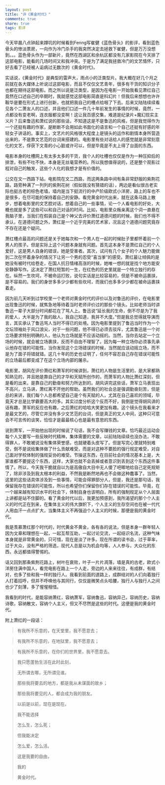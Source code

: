 ```yaml
---
layout: post
title: "评《黄金时代》" 
comments: true
share: true
tags: 影评
---
```




今天早晨八点钟起来蹲坑的时候看到Fenng写崔健《蓝色骨头》的影评，看到蓝色骨头的惨淡票房，一向作为冷门杀手的我突然决定去拯救下崔健，但是万万没想到。。。蓝色骨头作为一部新片，竟然在西湖区和余杭区都没有几家影院在今天排了这部电影，能看的几场时间又和我冲突。于是为了满足我拯救冷门的文艺情怀，只好去看了已经被人诟病过无数次的《黄金时代》。

实话说，《黄金时代》是典型的雷声大，雨点小的泛类型片。我大概在好几个月之前就在各大媒体上听说过这部电影，而且不仅仅文艺青年，很多有干货的知识分子也都在期待这部电影。而之所以说是泛类型，是因为在电影一开始我看见萧红自己竟然在口述自己的卒期时，我就感觉这部电影简直是科幻片！但我后来想想也许许鞍华是要在形式上进行创新，也就把我自己的槽点给咽了下去。后来又陆陆续续看见各个二萧友人的口述，并且他们口述一件几十年前发生的事情的时候，竟然，一点都没有变老啊，连衣服都没变啊！这让我百感交集，难道是纪录片+魔幻现实主义片？后来鲁迅和萧红说的那些话，不知道这是不是鲁迅的风格，但是我觉得作为一个还挺有趣的作家，是断断不会用如此书面化的语言和一个自己还挺有好感的年轻女子讲话的。事实上，文艺片的风格很大程度上是镜头的运作和剧情本身所营造出来的，不是靠文艺范的台词来搭建的。电影里有些对话给人的感觉就是非常刻意化的文艺，俘获下文青的小心脏或许可以，但是毕竟是不太上得了台面的东西。

电影本身的吐槽网上有太多太多的干货，我个人的吐槽也仅仅是作为一种压抑后的排泄，有些不吐不快，本身是无丝毫营养的。所以我想值得说的，还是整个观影过程对自己的触发，这些个人化的我想才是有价值的。

公交在文一西路下站，电影院在文二西路，而这两条路中间有条非常舒服的紫荆花路，路旁种满了一列列的紫荆花树（假如我没有猜错的话），两边是看似很古老实际也挺古老的棕色老墙，墙内是当下挺流行的中产阶级欧式小洋房，路上的车也不是很多，在尽可能的保持着自己的安静。看完黄金时代出来，就在这条马路上散步，想着电影里的文艺腔对话，想着自己的一些事情，论一个人看电影的好处，大概也就是多了这些可以和自己对话的时间。比如，电影里众叛亲离这个词一直悬在我脑子里，当我们在假装自己是个神父去评价萧红道德问题的时候，我们也不得不承认，在道德问题之外，萧红是一个近乎完美的艺术家，况且这个道德问题究竟存不存在还是个疑问。

萧红槽点最高的问题还是关于她每次和一个男人在一起的时候肚子里都怀着前一个男人的孩子。但是实际上这个问题本身就有问题。首先这本身不是萧红自己的个人爱好，这是男人自身的错误，她是受害者。其次，试问有几个女子的个人魅力能做到二次在怀着身孕的情况下让另一个男的忍受“喜当爹”的感受。萧红最让倾佩的是她没有被时代给卷走，在国人抗日情绪高涨的时候，她唯一想的就是找个地方能安安静静写作。这决定了萧红短暂的一生，在红色的历史里就是一个特立独行的存在。纵然一生坎坷，不被命运打败，说句实话是比较容易的，但是不被命运裹挟，是不容易的。我们的身世多多少少都有些坎坷，而我们也多多少少都在被命运裹挟着走。

因为前几天听到过学校里一个老师对黄金时代的评价以及对鲁迅的评价，在电影里出现鲁迅的时候，就焦急地等待着当时老师评价过的那些个镜头。比如老师当时讲鲁迅一辈子大部分时间都花在了骂人上。鲁迅说“延长我的生命，倒不尽是为了我的爱人，大半是为了我的敌人，我自己知道，我并不大度。”但是我总觉得就导演而言，其实承认了鲁迅骂人当时不得已的处境。因为电影里提到了鲁迅当时作为一个文坛领袖处于风口浪尖，对于一些问题，他不得已必须去驳斥，尤其鲁迅是一个对立场要求特别明确的人，他认为立场就是不应该动摇的。当然，当你去站定一个立场的时候，就会被立场裹挟，反而不自由不理智了。因为每一种立场你必须事先承认他存在错的可能性，当你发现这个立场错误的时候，当然就应该动摇立场，而不是为了面子将错就错。这几十年的历史也证明了，任何不容忍自己存在错误可能性的立场最后都变成了在这个立场内部的屠杀。

电影里，胡风在评价萧红和萧军的时候讲到，萧红的人物是生活里的，是大家都熟知熟见的，并且她是靠自己的才华和天赋所创作的，而萧军的人物比萧红深刻，但是看的出来，是靠自己的勤奋和努力所达到的。胡风讲完这些话，萧军立马表现出不高兴，立马讲，萧红离不开他的帮助。虽然我们的社会总是强调勤奋刻苦，但是总的来讲，我们每个人总都希望自己是个有天赋的人，尤其在自己喜欢的领域，毕竟天才总是比学霸要高大的多。其实过度分析这个反而不好，我倒是觉得胡风讲的话有趣，萧军的反应也有趣，之后萧红的哈哈大笑更加有趣。这个镜头在我看来才是最文艺的，尽管它并没有多少文艺范的台词，但是真正的文人中间，这种只可意会不可言传的谈笑，恰恰才是最最核心也是最有意思的东西。

说到萧军，一开始他出现的时候说了句话，我不会写赚钱的文章。恰巧最近运动会每个人又要写一些反映时代精神，集体需要的文章，以前陆陆续续也没办法，不敢得罪人，不敢被说没有集体荣誉感，也就硬着头皮写了。但是写完心里就特别难受，倒不是说给集体做了什么贡献难受，而是对这种不要脸的强行规定难受，对自己面对学校体制的强规妥协的难受。节操这东西，在目前社会的情况基本上是，大家谁都不要提这个东西，这样，大家也就不会丢掉或者意识到丢到这个东西这件事情了。所以，今天我干脆就自以为是高傲自大目中无人傻了吧唧地给自己定死规矩了，除非涉及到我太根本的利益，不然我是断然地再也不会做这种蠢事了。当然，这里的这些话具体涉及到一些事情，可能会得罪部分人，但是，我还是那句话，我保留我存在错误的可能性，所以也希望你们保留你们存在错误的可能性。毕竟，在一个越来越有知识水平的社会下，体制自身也该明白，所有的强制规定从个人层面上讲都是站不住脚的。看了黄金时代以后，我更加预感到，我所渴望的那个个人主义的时代正在到来，在集体主义的伟大旗帜下，个人主义的生存空间也在被一代代人用血汗一点点扩大，当集体主义不再强迫个人主义的时候，那便是我的黄金时代。

我是羡慕萧红那个时代的，时代黄金不黄金，各有各的说法，但是本身一群年轻人因为文章和理想在一起，一起互帮互助，一起讨论交流，一起结识名流，这种气味本身就是非常黄金的，只可惜，现在是淡了许多。现在所谓的读书会，过于草率，过于大众，没有严格的筛选，现代人总是以为机会均等，人人参与，大众化的东西，永远都值得警惕的。

话又回到那条紫荆花路上，树叶在衰败，叶子一片片凋落，墙是真的古老，欧式小洋房住满中国人，看完电影在路上一个人走，旁边的人来来往往，有成群，有结对，也多了些和我一样的独行人。我看到前面的道路上，成群结对的人们向着独行人打着招呼，但并不呼唤他与其同行，仅仅是微笑点头哈腰，独行人与独行人之间也少了刻薄，多了惺惺相惜。

我看到的时代，是能容纳萧红，容纳萧军，容纳鲁迅，容纳异己，容纳历史，容纳诗歌，容纳散文，容纳个人主义，但又不尽然是这些的时代。这便是我的黄金时代。

附上萧红的一段话：

>有我所不乐意的，在天堂里，我不愿意去；

>有我所不乐意的，在地狱里，我不愿意去； 

>有我所不乐意的，在你们的世界里，我不愿意去。 

>我只愿蓬勃生活在此时此刻， 
>
>无所谓去哪，无所谓见谁。 
>
>那些我将要去的地方，都是我从未谋面的故乡； 
>
>那些我将要见的人，都会成为我的朋友。 
>
>以前是以前，现在是现在。 
>
>我不能选择 
>
>怎么生，怎么死； 
>
>但我能决定 
>
>怎么爱，怎么活。 
>
>这是我要的自由， 
>
>我的 
>
>黄金时代。
